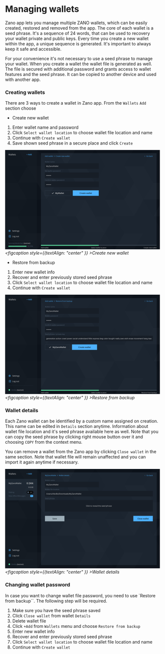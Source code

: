 # Managing wallets

Zano app lets you manage multiple ZANO wallets, which can be easily created, restored and removed from the app. The core of each wallet is a seed phrase. It's a sequence of 24 words, that can be used to recovery your wallet private and public keys. Every time you create a new wallet within the app, a unique sequence is generated. It's important to always keep it safe and accessible.

For your convenience it's not necessary to use a seed phrase to manage your wallet. When you create a wallet the wallet file is generated as well. The file is secured with additional password and grants access to wallet features and the seed phrase. It can be copied to another device and used with another app.

### Creating wallets

There are 3 ways to create a wallet in Zano app. From the `Wallets` `Add` section choose

- Create new wallet

1. Enter wallet name and password
2. Click `Select wallet location` to choose wallet file location and name
3. Continue with `Create wallet`
4. Save shown seed phrase in a secure place and click `Create`

![alt creating-wallets](../../static/img/creating-wallets.png "creating-wallets")*<figcaption style={{textAlign: "center" }} >Create new wallet</figcaption>*

- Restore from backup

1. Enter new wallet info
2. Recover and enter previously stored seed phrase
3. Click `Select wallet location` to choose wallet file location and name
4. Continue with `Create wallet`

![alt restore-from-backup](../../static/img/restore-from-backup.png "restore-from-backup")*<figcaption style={{textAlign: "center" }} >Restore from backup</figcaption>*


### Wallet details

Each Zano wallet can be identified by a custom name assigned on creation. This name can be edited in `Details` section anytime. Information about wallet file location and it's seed phrase available here as well. Note that you can copy the seed phrase by clicking right mouse button over it and choosing `COPY` from the context menu.

You can remove a wallet from the Zano app by clicking `Close wallet` in the same section. Note that wallet file will remain unaffected and you can import it again anytime if necessary.

![alt wallet-details](../../static/img/wallet-details.png "wallet-details")*<figcaption style={{textAlign: "center" }} >Wallet details</figcaption>*

### Changing wallet password

In case you want to change wallet file password, you need to use `Restore from backup``. The following step will be required.

1. Make sure you have the seed phrase saved
2. Click `Close wallet` from wallet `Details`
3. Delete wallet file
4. Click `+Add` from `Wallets` menu and choose `Restore from backup`
5. Enter new wallet info
6. Recover and enter previously stored seed phrase
7. Click `Select wallet location` to choose wallet file location and name
8. Continue with `Create wallet`